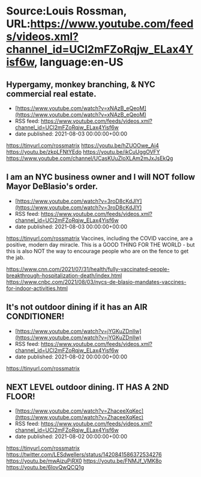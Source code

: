 # Source:Louis Rossman, URL:https://www.youtube.com/feeds/videos.xml?channel_id=UCl2mFZoRqjw_ELax4Yisf6w, language:en-US

## Hypergamy, monkey branching, & NYC commercial real estate.
 - [https://www.youtube.com/watch?v=xNAzB_eQeoM](https://www.youtube.com/watch?v=xNAzB_eQeoM)
 - RSS feed: https://www.youtube.com/feeds/videos.xml?channel_id=UCl2mFZoRqjw_ELax4Yisf6w
 - date published: 2021-08-03 00:00:00+00:00

https://tinyurl.com/rossmatrix
https://youtu.be/hZUOOwe_Ai4
 https://youtu.be/zkpLFNtYEdo 
 https://youtu.be/ikCuUggOVFY
https://www.youtube.com/channel/UCasKUuZloXLAm2mJxJsEkQg

## I am an NYC business owner and I will NOT follow Mayor DeBlasio's order.
 - [https://www.youtube.com/watch?v=3roD8cKdJlY](https://www.youtube.com/watch?v=3roD8cKdJlY)
 - RSS feed: https://www.youtube.com/feeds/videos.xml?channel_id=UCl2mFZoRqjw_ELax4Yisf6w
 - date published: 2021-08-03 00:00:00+00:00

https://tinyurl.com/rossmatrix
Vaccines, including the COVID vaccine, are a positive, modern day miracle. This is a GOOD THING FOR THE WORLD - but this is also NOT the way to encourage people who are on the fence to get the jab. 

https://www.cnn.com/2021/07/31/health/fully-vaccinated-people-breakthrough-hospitalization-death/index.html
https://www.cnbc.com/2021/08/03/nycs-de-blasio-mandates-vaccines-for-indoor-activities.html

## It's not outdoor dining if it has an AIR CONDITIONER!
 - [https://www.youtube.com/watch?v=jYGKuZDnIlw](https://www.youtube.com/watch?v=jYGKuZDnIlw)
 - RSS feed: https://www.youtube.com/feeds/videos.xml?channel_id=UCl2mFZoRqjw_ELax4Yisf6w
 - date published: 2021-08-02 00:00:00+00:00

https://tinyurl.com/rossmatrix

## NEXT LEVEL outdoor dining. IT HAS A 2ND FLOOR!
 - [https://www.youtube.com/watch?v=ZhaceeXqKec](https://www.youtube.com/watch?v=ZhaceeXqKec)
 - RSS feed: https://www.youtube.com/feeds/videos.xml?channel_id=UCl2mFZoRqjw_ELax4Yisf6w
 - date published: 2021-08-02 00:00:00+00:00

https://tinyurl.com/rossmatrix
https://twitter.com/LESdwellers/status/1420841586372534276
https://youtu.be/mwAizuPjRX0
https://youtu.be/FNMJf_VMK8o
https://youtu.be/6IovQwQCQ1g

